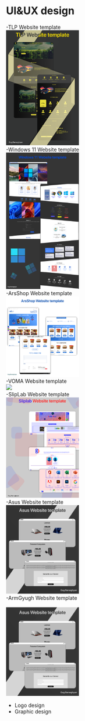 # UI&UX design
-TLP Website template<br>
<img style="width:200px" src="./img/website Design/tlp web.png"><br>
-Windows 11 Website template<br>
<img style="width:200px" src="./img/website Design/win11 web.png"><br>
-ArsShop Website template<br>
<img style="width:200px" src="./img/website Design/arsshop web.png"><br>
-VOMA Website template<br>
<img style="width:200px" src="./img/website Design/Voma web.png"><br>
-SlipLab Website template<br>
<img style="width:200px" src="./img/website Design/Sliplab web.png"><br>
-Asus Website template<br>
<img style="width:200px" src="./img/website Design/Asus web.png"><br>
-ArmGyugh Website template<br><br>
<img style="width:200px" src="./img/website Design/Asus web.png"><br>
- Logo design
- Graphic design

